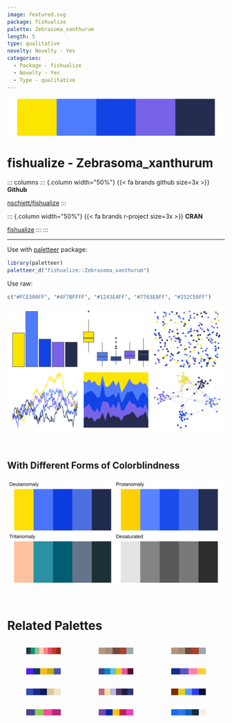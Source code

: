 ```yaml
---
image: featured.svg
package: fishualize
palette: Zebrasoma_xanthurum
length: 5
type: qualitative
novelty: Novelty - Yes
categories:
  - Package - fishualize
  - Novelty - Yes
  - Type - qualitative
---
```


![](featured.svg)

# fishualize - Zebrasoma_xanthurum 

::: columns
::: {.column width="50%"}
{{< fa brands github size=3x >}}
**Github**

[nschiett/fishualize](https://github.com/nschiett/fishualize)
:::

::: {.column width="50%"}
{{< fa brands r-project size=3x >}}
**CRAN**

[fishualize](https://CRAN.R-project.org/package=fishualize)
:::
:::

<hr> 

Use with [paletteer](https://emilhvitfeldt.github.io/paletteer/) package:

```r
library(paletteer)
paletteer_d("fishualize::Zebrasoma_xanthurum")
```

Use raw:

```r
c("#FCE500FF", "#4F7BFFFF", "#1243E4FF", "#7763E8FF", "#252C50FF")
``` 

![](examples.png) 

  <br>
  
  ## With Different Forms of Colorblindness
  
  ![](colorblind.svg) 

<br>

# Related Palettes

<div class="list" style="display: grid; grid-template-columns: auto auto auto;"> <figure class="figure">
<a href="../../awtools/a_palette/"> <img src="../../awtools/a_palette/featured.svg" style="width: 100%;" class="figure-img"></a>
</figure> <figure class="figure">
<a href="../../ButterflyColors/hamadryas_feronia/"> <img src="../../ButterflyColors/hamadryas_feronia/featured.svg" style="width: 100%;" class="figure-img"></a>
</figure> <figure class="figure">
<a href="../../ButterflyColors/hamadryas_feronia/"> <img src="../../ButterflyColors/hamadryas_feronia/featured.svg" style="width: 100%;" class="figure-img"></a>
</figure> <figure class="figure">
<a href="../../fishualize/Stegastes_variabilis/"> <img src="../../fishualize/Stegastes_variabilis/featured.svg" style="width: 100%;" class="figure-img"></a>
</figure> <figure class="figure">
<a href="../../beyonce/X18/"> <img src="../../beyonce/X18/featured.svg" style="width: 100%;" class="figure-img"></a>
</figure> <figure class="figure">
<a href="../../waRhol/camo_87_3/"> <img src="../../waRhol/camo_87_3/featured.svg" style="width: 100%;" class="figure-img"></a>
</figure> <figure class="figure">
<a href="../../lisa/YvesKlein/"> <img src="../../lisa/YvesKlein/featured.svg" style="width: 100%;" class="figure-img"></a>
</figure> <figure class="figure">
<a href="../../DresdenColor/briefcases/"> <img src="../../DresdenColor/briefcases/featured.svg" style="width: 100%;" class="figure-img"></a>
</figure> <figure class="figure">
<a href="../../fishualize/Paracanthurus_hepatus/"> <img src="../../fishualize/Paracanthurus_hepatus/featured.svg" style="width: 100%;" class="figure-img"></a>
</figure> <figure class="figure">
<a href="../../rockthemes/deelite/"> <img src="../../rockthemes/deelite/featured.svg" style="width: 100%;" class="figure-img"></a>
</figure> <figure class="figure">
<a href="../../fishualize/Cirrhilabrus_tonozukai/"> <img src="../../fishualize/Cirrhilabrus_tonozukai/featured.svg" style="width: 100%;" class="figure-img"></a>
</figure> <figure class="figure">
<a href="../../lisa/HansHofmann/"> <img src="../../lisa/HansHofmann/featured.svg" style="width: 100%;" class="figure-img"></a>
</figure> 
</div>
